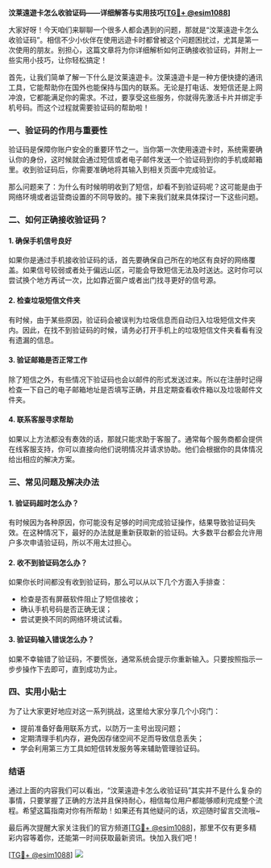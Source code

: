 **汶莱遠遊卡怎么收验证码——详细解答与实用技巧[[TG💪+ @esim1088](https://t.me/s/esim1088)]**

大家好呀！今天咱们来聊聊一个很多人都会遇到的问题，那就是“汶莱遠遊卡怎么收验证码”。相信不少小伙伴在使用远遊卡时都曾被这个问题困扰过，尤其是第一次使用的朋友。别担心，这篇文章将为你详细解析如何正确接收验证码，并附上一些实用小技巧，让你轻松搞定！

首先，让我们简单了解一下什么是汶莱遠遊卡。汶莱遠遊卡是一种方便快捷的通讯工具，它能帮助你在国外也能保持与国内的联系。无论是打电话、发短信还是上网冲浪，它都能满足你的需求。不过，要享受这些服务，你就得先激活卡片并绑定手机号码。而这个过程就需要验证码的帮助啦！

### 一、验证码的作用与重要性

验证码是保障你账户安全的重要环节之一。当你第一次使用遠遊卡时，系统需要确认你的身份，这时候就会通过短信或者电子邮件发送一个验证码到你的手机或邮箱里。收到验证码后，你需要准确地将其输入到相关页面中完成验证。

那么问题来了：为什么有时候明明收到了短信，却看不到验证码呢？这可能是由于网络环境或者运营商设置的不同导致的。接下来我们就来具体探讨一下这些问题。

### 二、如何正确接收验证码？

#### 1. 确保手机信号良好
如果你是通过手机接收验证码的话，首先要确保自己所在的地区有良好的网络覆盖。如果信号较弱或者处于偏远山区，可能会导致短信无法及时送达。这时你可以尝试换个地方再试一次，比如靠近窗户或者出门找寻更好的信号源。

#### 2. 检查垃圾短信文件夹
有时候，由于某些原因，验证码会被误判为垃圾信息而自动归入垃圾短信文件夹内。因此，在找不到验证码的时候，请务必打开手机上的垃圾短信文件夹看看有没有遗漏的信息。

#### 3. 验证邮箱是否正常工作
除了短信之外，有些情况下验证码也会以邮件的形式发送过来。所以在注册时记得检查一下自己的电子邮箱地址是否填写正确，并且定期查看收件箱以及垃圾邮件文件夹。

#### 4. 联系客服寻求帮助
如果以上方法都没有奏效的话，那就只能求助于客服了。通常每个服务商都会提供在线客服支持，你可以直接向他们说明情况并请求协助。他们会根据你的具体情况给出相应的解决方案。

### 三、常见问题及解决办法

#### 1. 验证码超时怎么办？
有时候因为各种原因，你可能没有足够的时间完成验证操作，结果导致验证码失效。在这种情况下，最好的办法就是重新获取新的验证码。大多数平台都会允许用户多次申请验证码，所以不用太过担心。

#### 2. 收不到验证码怎么办？
如果你长时间都没有收到验证码，那么可以从以下几个方面入手排查：
- 检查是否有屏蔽软件阻止了短信接收；
- 确认手机号码是否正确无误；
- 尝试更换不同的网络环境试试看。

#### 3. 验证码输入错误怎么办？
如果不幸输错了验证码，不要慌张，通常系统会提示你重新输入。只要按照指示一步步操作下去即可，直到成功为止。

### 四、实用小贴士

为了让大家更好地应对这一系列挑战，这里给大家分享几个小窍门：
- 提前准备好备用联系方式，以防万一主号出现问题；
- 定期清理手机内存，避免因存储空间不足而导致信息丢失；
- 学会利用第三方工具如短信转发服务等来辅助管理验证码。

### 结语

通过上面的内容我们可以看出，“汶莱遠遊卡怎么收验证码”其实并不是什么复杂的事情，只要掌握了正确的方法并且保持耐心，相信每位用户都能够顺利完成整个流程。希望这篇指南对你有所帮助！如果还有其他疑问的话，欢迎随时留言交流哦~

最后再次提醒大家关注我们的官方频道[[TG💪+ @esim1088](https://t.me/s/esim1088)]，那里不仅有更多精彩内容等着你，还能第一时间获取最新资讯。快加入我们吧！

[[TG💪+ @esim1088](https://t.me/s/esim1088)] ![](https://i.postimg.cc/4NQfJmqS/Snipaste-2025-05-13-00-14-12.png)